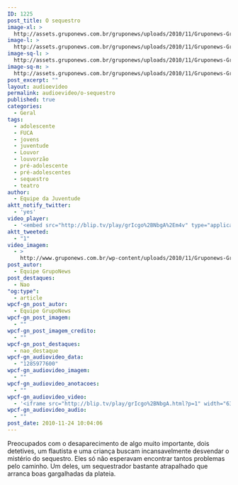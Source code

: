 ```yaml
---
ID: 1225
post_title: O sequestro
image-xl: >
  http://assets.gruponews.com.br/gruponews/uploads/2010/11/Gruponews-GruponewsTeatro_Fuca692363-350.jpg
image-l: >
  http://assets.gruponews.com.br/gruponews/uploads/2010/11/Gruponews-GruponewsTeatro_Fuca692363-350.jpg
image-sq-l: >
  http://assets.gruponews.com.br/gruponews/uploads/2010/11/Gruponews-GruponewsTeatro_Fuca692363-350.jpg
image-sq-m: >
  http://assets.gruponews.com.br/gruponews/uploads/2010/11/Gruponews-GruponewsTeatro_Fuca692363-350.jpg
post_excerpt: ""
layout: audioevideo
permalink: audioevideo/o-sequestro
published: true
categories:
  - Geral
tags:
  - adolescente
  - FUCA
  - jovens
  - juventude
  - Louvor
  - louvorzão
  - pré-adolescente
  - pré-adolescentes
  - sequestro
  - teatro
author:
  - Equipe da Juventude
aktt_notify_twitter:
  - 'yes'
video_player:
  - '<embed src="http://blip.tv/play/grIcgo%2BNbgA%2Em4v" type="application/x-shockwave-flash" width="630" height="384" allowscriptaccess="always" allowfullscreen="true"></embed>'
aktt_tweeted:
  - "1"
video_imagem:
  - >
    http://www.gruponews.com.br/wp-content/uploads/2010/11/Gruponews-GruponewsTeatro_Fuca692363-350.jpg
post_autor:
  - Equipe GrupoNews
post_destaques:
  - Nao
"og:type":
  - article
wpcf-gn_post_autor:
  - Equipe GrupoNews
wpcf-gn_post_imagem:
  - ""
wpcf-gn_post_imagem_credito:
  - ""
wpcf-gn_post_destaques:
  - nao_destaque
wpcf-gn_audiovideo_data:
  - "1285977600"
wpcf-gn_audiovideo_imagem:
  - ""
wpcf-gn_audiovideo_anotacoes:
  - ""
wpcf-gn_audiovideo_video:
  - '<iframe src="http://blip.tv/play/grIcgo%2BNbgA.html?p=1" width="630" height="384" frameborder="0" allowfullscreen></iframe><embed type="application/x-shockwave-flash" src="http://a.blip.tv/api.swf#grIcgo+NbgA" style="display:none"></embed>'
wpcf-gn_audiovideo_audio:
  - ""
post_date: 2010-11-24 10:04:06
---
```

Preocupados com o desaparecimento de algo muito importante, dois detetives, um flautista e uma criança buscam incansavelmente desvendar o mistério do sequestro. Eles só não esperavam encontrar tantos problemas pelo caminho. Um deles, um sequestrador bastante atrapalhado que arranca boas gargalhadas da plateia.